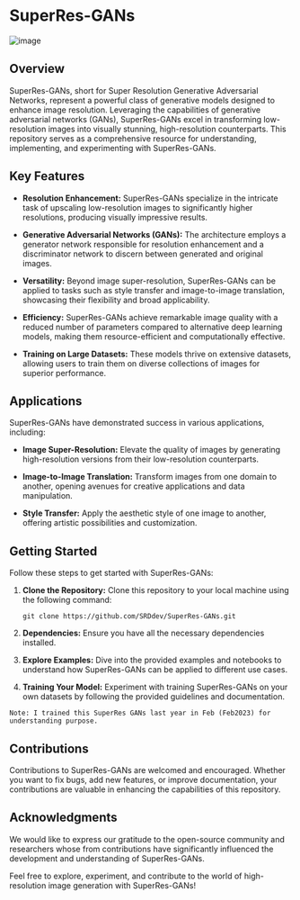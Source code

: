 # SuperRes-GANs
![image](https://github.com/SRDdev/SuperRes-GANs/assets/84516626/1c713ee9-4db6-4798-a673-3e8f8d64aab9)


## Overview

SuperRes-GANs, short for Super Resolution Generative Adversarial Networks, represent a powerful class of generative models designed to enhance image resolution. Leveraging the capabilities of generative adversarial networks (GANs), SuperRes-GANs excel in transforming low-resolution images into visually stunning, high-resolution counterparts. This repository serves as a comprehensive resource for understanding, implementing, and experimenting with SuperRes-GANs.

## Key Features

- **Resolution Enhancement:** SuperRes-GANs specialize in the intricate task of upscaling low-resolution images to significantly higher resolutions, producing visually impressive results.

- **Generative Adversarial Networks (GANs):** The architecture employs a generator network responsible for resolution enhancement and a discriminator network to discern between generated and original images.

- **Versatility:** Beyond image super-resolution, SuperRes-GANs can be applied to tasks such as style transfer and image-to-image translation, showcasing their flexibility and broad applicability.

- **Efficiency:** SuperRes-GANs achieve remarkable image quality with a reduced number of parameters compared to alternative deep learning models, making them resource-efficient and computationally effective.

- **Training on Large Datasets:** These models thrive on extensive datasets, allowing users to train them on diverse collections of images for superior performance.

## Applications

SuperRes-GANs have demonstrated success in various applications, including:

- **Image Super-Resolution:** Elevate the quality of images by generating high-resolution versions from their low-resolution counterparts.

- **Image-to-Image Translation:** Transform images from one domain to another, opening avenues for creative applications and data manipulation.

- **Style Transfer:** Apply the aesthetic style of one image to another, offering artistic possibilities and customization.

## Getting Started

Follow these steps to get started with SuperRes-GANs:

1. **Clone the Repository:** Clone this repository to your local machine using the following command:
    ```
    git clone https://github.com/SRDdev/SuperRes-GANs.git
    ```

2. **Dependencies:** Ensure you have all the necessary dependencies installed.

3. **Explore Examples:** Dive into the provided examples and notebooks to understand how SuperRes-GANs can be applied to different use cases.

4. **Training Your Model:** Experiment with training SuperRes-GANs on your own datasets by following the provided guidelines and documentation.

```
Note: I trained this SuperRes GANs last year in Feb (Feb2023) for understanding purpose.
```

## Contributions

Contributions to SuperRes-GANs are welcomed and encouraged. Whether you want to fix bugs, add new features, or improve documentation, your contributions are valuable in enhancing the capabilities of this repository.

## Acknowledgments

We would like to express our gratitude to the open-source community and researchers whose from contributions have significantly influenced the development and understanding of SuperRes-GANs.

Feel free to explore, experiment, and contribute to the world of high-resolution image generation with SuperRes-GANs!

